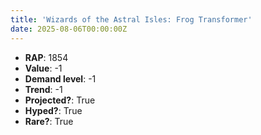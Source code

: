 ```yaml
---
title: 'Wizards of the Astral Isles: Frog Transformer'
date: 2025-08-06T00:00:00Z
---
```

- **RAP**: 1854
- **Value**: -1
- **Demand level**: -1
- **Trend**: -1
- **Projected?**: True
- **Hyped?**: True
- **Rare?**: True
